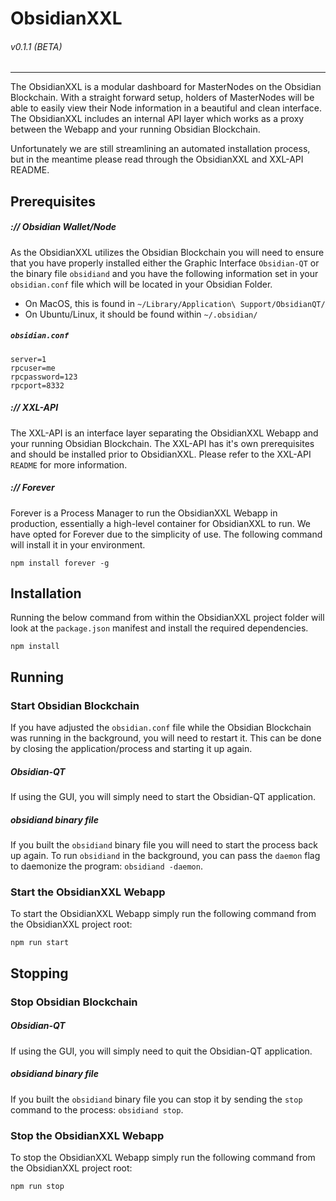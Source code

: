 # ObsidianXXL
###### v0.1.1 (BETA)
---
The ObsidianXXL is a modular dashboard for MasterNodes on the Obsidian Blockchain. With a straight forward setup, holders of MasterNodes will be able to easily view their Node information in a beautiful and clean interface. The ObsidianXXL includes an internal API layer which works as a proxy between the Webapp and your running Obsidian Blockchain.

Unfortunately we are still streamlining an automated installation process, but in the meantime please read through the ObsidianXXL and XXL-API README.

## Prerequisites
##### :// Obsidian Wallet/Node
As the ObsidianXXL utilizes the Obsidian Blockchain you will need to ensure that you have properly installed either the Graphic Interface `Obsidian-QT` or the binary file `obsidiand` and you have the following information set in your `obsidian.conf` file which will be located in your Obsidian Folder.
- On MacOS, this is found in `~/Library/Application\ Support/ObsidianQT/`
- On Ubuntu/Linux, it should be found within `~/.obsidian/`

##### `obsidian.conf`
```
server=1
rpcuser=me
rpcpassword=123
rpcport=8332
```

##### :// XXL-API
The XXL-API is an interface layer separating the ObsidianXXL Webapp and your running Obsidian Blockchain. The XXL-API has it's own prerequisites and should be installed prior to ObsidianXXL. Please refer to the XXL-API `README` for more information.

##### :// Forever
Forever is a Process Manager to run the ObsidianXXL Webapp in production, essentially a high-level container for ObsidianXXL to run. We have opted for Forever due to the simplicity of use. The following command will install it in your environment.
```
npm install forever -g
```

## Installation
Running the below command from within the ObsidianXXL project folder will look at the `package.json` manifest and install the required dependencies.
```
npm install
```

## Running
### Start Obsidian Blockchain
If you have adjusted the `obsidian.conf` file while the Obsidian Blockchain was running in the background, you will need to restart it. This can be done by closing the application/process and starting it up again.

##### Obsidian-QT
If using the GUI, you will simply need to start the Obsidian-QT application.

##### obsidiand binary file
If you built the `obsidiand` binary file you will need to start the process back up again. To run `obsidiand` in the background, you can pass the `daemon` flag to daemonize the program: `obsidiand -daemon`.

### Start the ObsidianXXL Webapp
To start the ObsidianXXL Webapp simply run the following command from the ObsidianXXL project root:
```
npm run start
```

## Stopping
### Stop Obsidian Blockchain
##### Obsidian-QT
If using the GUI, you will simply need to quit the Obsidian-QT application.

##### obsidiand binary file
If you built the `obsidiand` binary file you can stop it by sending the `stop` command to the process: `obsidiand stop`.

### Stop the ObsidianXXL Webapp
To stop the ObsidianXXL Webapp simply run the following command from the ObsidianXXL project root:
```
npm run stop
```
